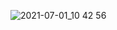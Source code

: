 ![2021-07-01_10 42 56](https://user-images.githubusercontent.com/57847892/124057198-9a43a100-da59-11eb-98a4-9731c48568ab.png)
